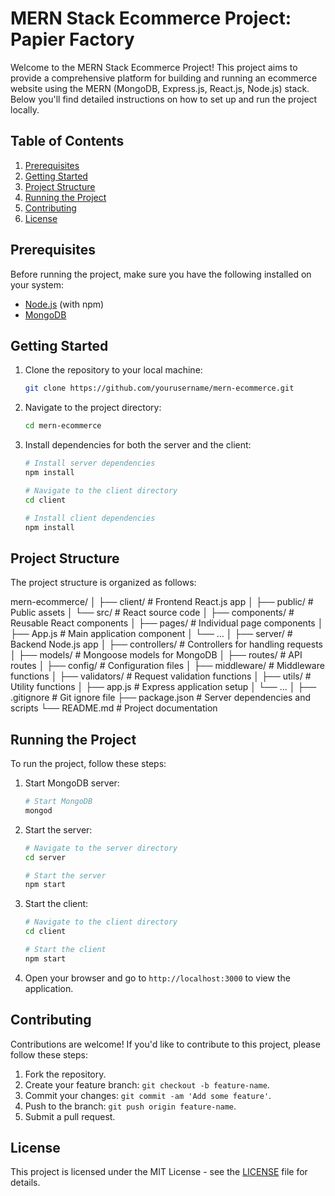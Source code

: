 # MERN Stack Ecommerce Project: Papier Factory

Welcome to the MERN Stack Ecommerce Project! This project aims to provide a comprehensive platform for building and running an ecommerce website using the MERN (MongoDB, Express.js, React.js, Node.js) stack. Below you'll find detailed instructions on how to set up and run the project locally.

## Table of Contents
1. [Prerequisites](#prerequisites)
2. [Getting Started](#getting-started)
3. [Project Structure](#project-structure)
4. [Running the Project](#running-the-project)
5. [Contributing](#contributing)
6. [License](#license)

## Prerequisites
Before running the project, make sure you have the following installed on your system:
- [Node.js](https://nodejs.org/) (with npm)
- [MongoDB](https://www.mongodb.com/)

## Getting Started
1. Clone the repository to your local machine:

    ```bash
    git clone https://github.com/yourusername/mern-ecommerce.git
    ```

2. Navigate to the project directory:

    ```bash
    cd mern-ecommerce
    ```

3. Install dependencies for both the server and the client:

    ```bash
    # Install server dependencies
    npm install

    # Navigate to the client directory
    cd client

    # Install client dependencies
    npm install
    ```

## Project Structure
The project structure is organized as follows:

mern-ecommerce/
│
├── client/ # Frontend React.js app
│ ├── public/ # Public assets
│ └── src/ # React source code
│ ├── components/ # Reusable React components
│ ├── pages/ # Individual page components
│ ├── App.js # Main application component
│ └── ...
│
├── server/ # Backend Node.js app
│ ├── controllers/ # Controllers for handling requests
│ ├── models/ # Mongoose models for MongoDB
│ ├── routes/ # API routes
│ ├── config/ # Configuration files
│ ├── middleware/ # Middleware functions
│ ├── validators/ # Request validation functions
│ ├── utils/ # Utility functions
│ ├── app.js # Express application setup
│ └── ...
│
├── .gitignore # Git ignore file
├── package.json # Server dependencies and scripts
└── README.md # Project documentation

## Running the Project
To run the project, follow these steps:

1. Start MongoDB server:

    ```bash
    # Start MongoDB
    mongod
    ```

2. Start the server:

    ```bash
    # Navigate to the server directory
    cd server

    # Start the server
    npm start
    ```

3. Start the client:

    ```bash
    # Navigate to the client directory
    cd client

    # Start the client
    npm start
    ```

4. Open your browser and go to `http://localhost:3000` to view the application.

## Contributing
Contributions are welcome! If you'd like to contribute to this project, please follow these steps:

1. Fork the repository.
2. Create your feature branch: `git checkout -b feature-name`.
3. Commit your changes: `git commit -am 'Add some feature'`.
4. Push to the branch: `git push origin feature-name`.
5. Submit a pull request.

## License
This project is licensed under the MIT License - see the [LICENSE](LICENSE) file for details.

